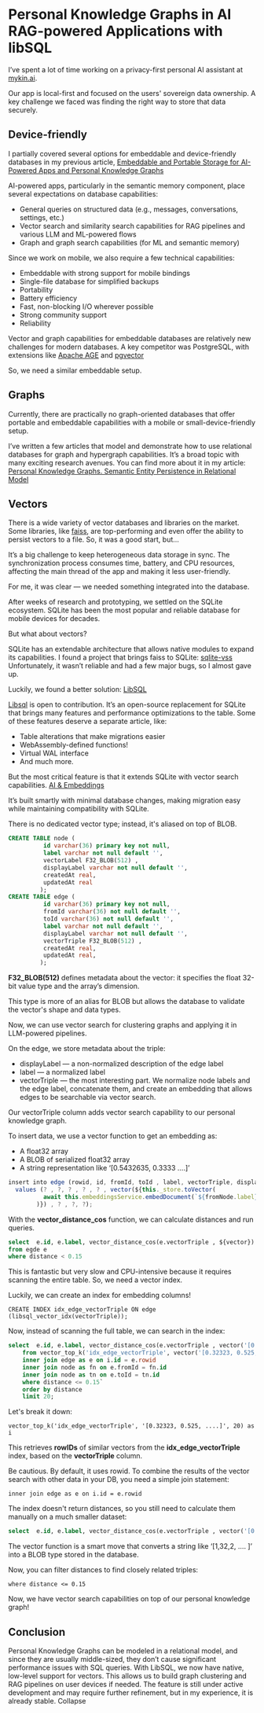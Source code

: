 # Personal Knowledge Graphs in AI RAG-powered Applications with libSQL

I’ve spent a lot of time working on a privacy-first personal AI assistant at [mykin.ai](mykin.ai).

Our app is local-first and focused on the users' sovereign data ownership. A key challenge we faced was finding the right way to store that data securely.

## Device-friendly

I partially covered several options for embeddable and device-friendly databases in my previous article,
[Embeddable and Portable Storage for AI-Powered Apps and Personal Knowledge Graphs](https://ai.plainenglish.io/embeddable-and-portable-storage-for-ai-powered-apps-and-personal-knowledge-graphs-e46b0564e73c)

AI-powered apps, particularly in the semantic memory component, place several expectations on database capabilities:

- General queries on structured data (e.g., messages, conversations, settings, etc.)
- Vector search and similarity search capabilities for RAG pipelines and various LLM and ML-powered flows
- Graph and graph search capabilities (for ML and semantic memory)

Since we work on mobile, we also require a few technical capabilities:

- Embeddable with strong support for mobile bindings
- Single-file database for simplified backups
- Portability
- Battery efficiency
- Fast, non-blocking I/O wherever possible
- Strong community support
- Reliability

Vector and graph capabilities for embeddable databases are relatively new challenges for modern databases. A key competitor was PostgreSQL, with extensions like
[Apache AGE](https://age.apache.org/?source=post_page-----50b0e7aa10c4--------------------------------) and [pgvector](https://github.com/pgvector/pgvector?source=post_page-----50b0e7aa10c4--------------------------------)

So, we need a similar embeddable setup.

## Graphs

Currently, there are practically no graph-oriented databases that offer portable and embeddable capabilities with a mobile or small-device-friendly setup.

I’ve written a few articles that model and demonstrate how to use relational databases for graph and hypergraph capabilities. It’s a broad topic with many exciting research avenues. You can find more about it in my article:
[Personal Knowledge Graphs. Semantic Entity Persistence in Relational Model](https://blog.stackademic.com/personal-knowledge-graphs-semantic-entity-persistence-in-relational-model-d5692bb8e8bb)

## Vectors

There is a wide variety of vector databases and libraries on the market. Some libraries, like [faiss](https://github.com/facebookresearch/faiss?source=post_page-----50b0e7aa10c4--------------------------------), are top-performing and even offer the ability to persist vectors to a file. So, it was a good start, but…

It’s a big challenge to keep heterogeneous data storage in sync. The synchronization process consumes time, battery, and CPU resources, affecting the main thread of the app and making it less user-friendly.

For me, it was clear — we needed something integrated into the database.

After weeks of research and prototyping, we settled on the SQLite ecosystem. SQLite has been the most popular and reliable database for mobile devices for decades.

But what about vectors?

SQLite has an extendable architecture that allows native modules to expand its capabilities. I found a project that brings faiss to SQLite:
[sqlite-vss](https://github.com/asg017/sqlite-vss?source=post_page-----50b0e7aa10c4--------------------------------)
Unfortunately, it wasn’t reliable and had a few major bugs, so I almost gave up.

Luckily, we found a better solution: [LibSQL](https://turso.tech/libsql?source=post_page-----50b0e7aa10c4--------------------------------)

[Libsql](https://github.com/tursodatabase/libsql?tab=readme-ov-file&source=post_page-----50b0e7aa10c4--------------------------------) is open to contribution. It’s an open-source replacement for SQLite that brings many features and performance optimizations to the table. Some of these features deserve a separate article, like:

- Table alterations that make migrations easier
- WebAssembly-defined functions!
- Virtual WAL interface
- And much more.

But the most critical feature is that it extends SQLite with vector search capabilities. 
[AI & Embeddings](https://docs.turso.tech/features/ai-and-embeddings?source=post_page-----50b0e7aa10c4--------------------------------)

It’s built smartly with minimal database changes, making migration easy while maintaining compatibility with SQLite.

There is no dedicated vector type; instead, it's aliased on top of BLOB.

```sql
CREATE TABLE node (
          id varchar(36) primary key not null,
          label varchar not null default '',
          vectorLabel F32_BLOB(512) ,
          displayLabel varchar not null default '',
          createdAt real,
          updatedAt real
         );
CREATE TABLE edge (
          id varchar(36) primary key not null,
          fromId varchar(36) not null default '',
          toId varchar(36) not null default '',
          label varchar not null default '',
          displayLabel varchar not null default '',
          vectorTriple F32_BLOB(512) ,
          createdAt real,
          updatedAt real,
         );
```

**F32\_BLOB(512)** defines metadata about the vector: it specifies the float 32-bit value type and the array’s dimension.

This type is more of an alias for BLOB but allows the database to validate the vector's shape and data types.

Now, we can use vector search for clustering graphs and applying it in LLM-powered pipelines.

On the edge, we store metadata about the triple:

- displayLabel — a non-normalized description of the edge label
- label — a normalized label
- vectorTriple — the most interesting part. We normalize node labels and the edge label, concatenate them, and create an embedding that allows edges to be searchable via vector search.

Our vectorTriple column adds vector search capability to our personal knowledge graph.

To insert data, we use a vector function to get an embedding as:

- A float32 array
- A BLOB of serialized float32 array
- A string representation like ‘\[0.5432635, 0.3333 ….\]’

```js
insert into edge (rowid, id, fromId, toId , label, vectorTriple, displayLabel, createdAt, updatedAt)
  values (? , ?, ? , ? , ? , vector(${this._store.toVector(
          await this.embeddingsService.embedDocument(`${fromNode.label} ${normalizedLabel} ${toNode.label}`)
        )}) , ? , ?, ?);
```

With the **vector\_distance\_cos** function, we can calculate distances and run queries.

```sql
select  e.id, e.label, vector_distance_cos(e.vectorTriple , ${vector}) distance 
from egde e 
where distance < 0.15
```

This is fantastic but very slow and CPU-intensive because it requires scanning the entire table. So, we need a vector index.

Luckily, we can create an index for embedding columns!

```
CREATE INDEX idx_edge_vectorTriple ON edge (libsql_vector_idx(vectorTriple));
```

Now, instead of scanning the full table, we can search in the index:

```sql
select  e.id, e.label, vector_distance_cos(e.vectorTriple , vector('[0.32323, 0.525, ....]')) distance
    from vector_top_k('idx_edge_vectorTriple', vector('[0.32323, 0.525, ....]'), ${_top}) as i
    inner join edge as e on i.id = e.rowid
    inner join node as fn on e.fromId = fn.id
    inner join node as tn on e.toId = tn.id
    where distance <= 0.15`
    order by distance
    limit 20;
```

Let's break it down:

```
vector_top_k('idx_edge_vectorTriple', '[0.32323, 0.525, ....]', 20) as i
```

This retrieves **rowIDs** of similar vectors from the **idx\_edge\_vectorTriple** index, based on the **vectorTriple** column.

Be cautious. By default, it uses rowid. To combine the results of the vector search with other data in your DB, you need a simple join statement:

```
inner join edge as e on i.id = e.rowid
```

The index doesn't return distances, so you still need to calculate them manually on a much smaller dataset:

```sql
select  e.id, e.label, vector_distance_cos(e.vectorTriple , vector('[0.32323, 0.525, ....]')) distance
```

The vector function is a smart move that converts a string like ‘\[1,32,2, …. \]’ into a BLOB type stored in the database.

Now, you can filter distances to find closely related triples:

```
where distance <= 0.15
```

Now, we have vector search capabilities on top of our personal knowledge graph!

## Conclusion

Personal Knowledge Graphs can be modeled in a relational model, and since they are usually middle-sized, they don’t cause significant performance issues with SQL queries. With LibSQL, we now have native, low-level support for vectors. This allows us to build graph clustering and RAG pipelines on user devices if needed. The feature is still under active development and may require further refinement, but in my experience, it is already stable.
Collapse
